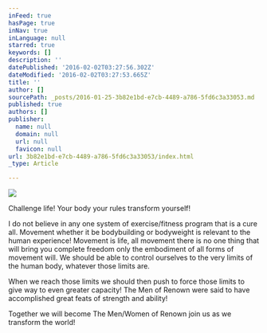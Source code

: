 ```yaml
---
inFeed: true
hasPage: true
inNav: true
inLanguage: null
starred: true
keywords: []
description: ''
datePublished: '2016-02-02T03:27:56.302Z'
dateModified: '2016-02-02T03:27:53.665Z'
title: ''
author: []
sourcePath: _posts/2016-01-25-3b82e1bd-e7cb-4489-a786-5fd6c3a33053.md
published: true
authors: []
publisher:
  name: null
  domain: null
  url: null
  favicon: null
url: 3b82e1bd-e7cb-4489-a786-5fd6c3a33053/index.html
_type: Article

---
```

![](https://the-grid-user-content.s3-us-west-2.amazonaws.com/38b0fef2-d5c5-47fb-a92b-886937546eb9.png)

Challenge life! Your body your rules transform yourself!

I do not believe in any one system of exercise/fitness program that is a cure all. Movement whether it be bodybuilding or bodyweight is relevant to the human experience! Movement is life, all movement there is no one thing that will bring you complete freedom only the embodiment of all forms of movement will. We should be able to control ourselves to the very limits of the human body, whatever those limits are.

When we reach those limits we should then push to force those limits to give way to even greater capacity! The Men of Renown were said to have accomplished great feats of strength and ability!

Together we will become The Men/Women of Renown join us as we transform the world!
